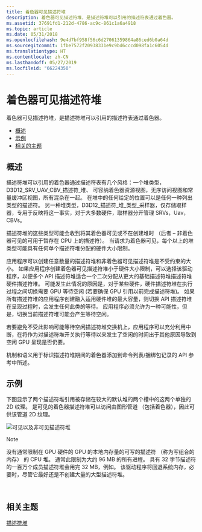 ```yaml
---
title: 着色器可见描述符堆
description: 着色器可见描述符堆，是描述符堆可以引用的描述符表通过着色器。
ms.assetid: 37691fd1-212d-4786-ac9c-861c1a6a4918
ms.topic: article
ms.date: 05/31/2018
ms.openlocfilehash: 9e4d7bf958f56c6d27061359864a86ced6b0a64d
ms.sourcegitcommit: 1fbe7572f20938331e9c9bd6cccd098fa1c6054d
ms.translationtype: HT
ms.contentlocale: zh-CN
ms.lasthandoff: 05/27/2019
ms.locfileid: "66224350"
---
```

# <a name="shader-visible-descriptor-heaps"></a>着色器可见描述符堆

着色器可见描述符堆，是描述符堆可以引用的描述符表通过着色器。

-   [概述](#overview)
-   [示例](#an-example)
-   [相关的主题](#related-topics)

## <a name="overview"></a>概述

描述符堆可以引用的着色器通过描述符表有几个风格：一个堆类型，D3D12\_SRV\_UAV\_CBV\_描述符\_堆、 可容纳着色器资源视图，无序访问视图和常量缓冲区视图，所有混杂在一起。 在堆中的任何给定的位置可以是任何一种列出类型的描述符。 另一种堆类型，D3D12\_描述符\_堆\_类型\_采样器，仅存储取样器，专用于反映将这一事实，对于大多数硬件，取样器分开管理 SRVs，Uav，CBVs。

描述符堆的这些类型可能会收到将其着色器可见或不在创建堆时 （后者 – 非着色器可见的可用于暂存在 CPU 上的描述符）。 当请求为着色器可见，每个以上的堆类型可能具有任何单个描述符堆分配的硬件大小限制。

应用程序可以创建任意数量的描述符堆和非着色器可见描述符堆是不受约束的大小。 如果应用程序创建着色器可见描述符堆小于硬件大小限制，可以选择该驱动程序，以便多个 API 描述符堆适合一个二次分配从更大的基础描述符堆描述符堆硬件描述符堆。 可能发生此情况的原因是，对于某些硬件，硬件描述符堆在执行过程之间切换需要 GPU 等待空闲 (若要确保 GPU 引用以前完成描述符堆)。 如果所有描述符堆的应用程序创建融入适用硬件堆的最大容量，则切换 API 描述符堆在呈现过程时，会发生任何此类的等待。 应用程序必须允许为一种可能性，但是，切换当前描述符堆可能会产生等待空闲。

若要避免不受此影响可能等待空闲描述符堆交换机上，应用程序可以充分利用中断，在将作为对描述符堆开关执行等待以来发生了空闲的时间出于其他原因导致到空闲 GPU 呈现是否仍要。

机制和语义用于标识描述符堆期间的着色器添加到命令列表/捆绑包记录的 API 参考中所述。

## <a name="an-example"></a>示例

下图显示了两个描述符堆引用被存储在较大的默认堆的两个槽中的这两个单独的 2D 纹理。 是可见的着色器描述符堆可以访问由图形管道 （包括着色器），因此可供该管道 2D 纹理。

![可见以及非可见描述符堆](images/descriptor-heaps.png)

> [!Note]  
> 没有通常限制在 GPU 硬件的 GPU 的本地内存量的可写的描述符 （称为写组合的内存） 的 CPU 堆。 通常此限制为大约 96 MB 的所有进程。 具有 32 字节描述符的一百万个成员描述符堆会用完 32 MB，例如。 该驱动程序将回退系统内存，必要时，尽管它最好还是不创建大量的大型描述符堆。

 

## <a name="related-topics"></a>相关主题

<dl> <dt>

[描述符堆](descriptor-heaps.md)
</dt> </dl>

 

 




